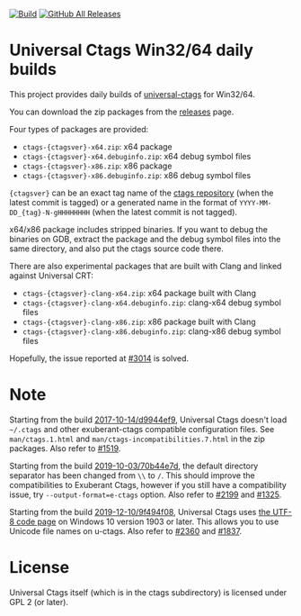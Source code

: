 [![Build](https://github.com/universal-ctags/ctags-win32/actions/workflows/build-ctags.yaml/badge.svg)](https://github.com/universal-ctags/ctags-win32/actions/workflows/build-ctags.yaml)
[![GitHub All Releases](https://img.shields.io/github/downloads/universal-ctags/ctags-win32/total.svg)](https://github.com/universal-ctags/ctags-win32/releases)

# Universal Ctags Win32/64 daily builds

This project provides daily builds of [universal-ctags](https://ctags.io) for Win32/64.

You can download the zip packages from the [releases](https://github.com/universal-ctags/ctags-win32/releases) page.

Four types of packages are provided:

* `ctags-{ctagsver}-x64.zip`: x64 package
* `ctags-{ctagsver}-x64.debuginfo.zip`: x64 debug symbol files
* `ctags-{ctagsver}-x86.zip`: x86 package
* `ctags-{ctagsver}-x86.debuginfo.zip`: x86 debug symbol files

`{ctagsver}` can be an exact tag name of the [ctags repository](https://github.com/universal-ctags/ctags) (when the latest commit is tagged) or a generated name in the format of `YYYY-MM-DD_{tag}-N-gHHHHHHHH` (when the latest commit is not tagged).

x64/x86 package includes stripped binaries. If you want to debug the binaries on GDB, extract the package and the debug symbol files into the same directory, and also put the ctags source code there.

There are also experimental packages that are built with Clang and linked against Universal CRT:

* `ctags-{ctagsver}-clang-x64.zip`: x64 package built with Clang
* `ctags-{ctagsver}-clang-x64.debuginfo.zip`: clang-x64 debug symbol files
* `ctags-{ctagsver}-clang-x86.zip`: x86 package built with Clang
* `ctags-{ctagsver}-clang-x86.debuginfo.zip`: clang-x86 debug symbol files

Hopefully, the issue reported at [#3014](https://github.com/universal-ctags/ctags/issues/3014) is solved.

# Note

Starting from the build [2017-10-14/d9944ef9](https://github.com/universal-ctags/ctags-win32/releases/tag/2017-10-14%2Fd9944ef9), Universal Ctags doesn't load `~/.ctags` and other exuberant-ctags compatible configuration files.
See `man/ctags.1.html` and `man/ctags-incompatibilities.7.html` in the zip packages. Also refer to [#1519](https://github.com/universal-ctags/ctags/pull/1519).

Starting from the build [2019-10-03/70b44e7d](https://github.com/universal-ctags/ctags-win32/releases/tag/2019-10-03%2F70b44e7d), the default directory separator has been changed from `\\` to `/`. This should improve the compatibilities to Exuberant Ctags, however if you still have a compatibility issue, try `--output-format=e-ctags` option. Also refer to [#2199](https://github.com/universal-ctags/ctags/pull/2199) and [#1325](https://github.com/universal-ctags/ctags/issues/1325).

Starting from the build [2019-12-10/9f494f08](https://github.com/universal-ctags/ctags-win32/releases/tag/2019-12-10%2F9f494f08), Universal Ctags uses [the UTF-8 code page](https://docs.microsoft.com/en-us/windows/uwp/design/globalizing/use-utf8-code-page) on Windows 10 version 1903 or later. This allows you to use Unicode file names on u-ctags. Also refer to [#2360](https://github.com/universal-ctags/ctags/pull/2360) and [#1837](https://github.com/universal-ctags/ctags/issues/1837).

# License

Universal Ctags itself (which is in the ctags subdirectory) is licensed under GPL 2 (or later).
